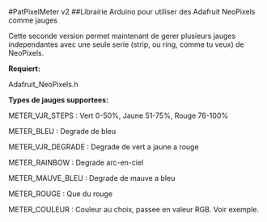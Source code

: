 #PatPixelMeter v2
##Librairie Arduino pour utiliser des Adafruit NeoPixels comme jauges

Cette seconde version permet maintenant de gerer plusieurs jauges independantes
avec une seule serie (strip, ou ring, comme tu veux) de NeoPixels.

**Requiert:**

Adafruit_NeoPixels.h



**Types de jauges supportees:**

METER_VJR_STEPS : Vert 0-50%, Jaune 51-75%, Rouge 76-100%

METER_BLEU : Degrade de bleu

METER_VJR_DEGRADE : Degrade de vert a jaune a rouge

METER_RAINBOW : Degrade arc-en-ciel

METER_MAUVE_BLEU : Degrade de mauve a bleu

METER_ROUGE : Que du rouge

METER_COULEUR : Couleur au choix, passee en valeur RGB. Voir exemple.
